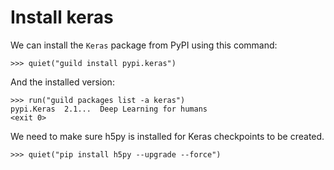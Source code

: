 # Install keras

We can install the `Keras` package from PyPI using this command:

    >>> quiet("guild install pypi.keras")

And the installed version:

    >>> run("guild packages list -a keras")
    pypi.Keras  2.1...  Deep Learning for humans
    <exit 0>

We need to make sure h5py is installed for Keras checkpoints to be
created.

    >>> quiet("pip install h5py --upgrade --force")
